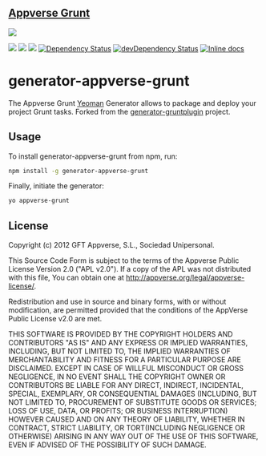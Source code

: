 ## [Appverse Grunt](http://appverse.org/)
![](http://appversed.files.wordpress.com/2012/12/logo.png)

![](https://img.shields.io/npm/v/generator-appverse-grunt.svg) ![](https://img.shields.io/npm/dm/generator-appverse-grunt.svg) ![](https://img.shields.io/npm/l/generator-appverse-grunt.svg)
[![Dependency Status](https://img.shields.io/david/appverse/generator-appverse-grunt.svg?style=flat-square)](https://david-dm.org/appverse/generator-appverse-grunt)
[![devDependency Status](https://img.shields.io/david/dev/appverse/generator-appverse-grunt.svg?style=flat-square)](https://david-dm.org/appverse/generator-appverse-grunt#info=devDependencies)
[![Inline docs](http://inch-ci.org/github/appverse/generator-appverse-grunt.svg)](http://inch-ci.org/github/appverse/generator-appverse-grunt)

# generator-appverse-grunt
The Appverse Grunt [Yeoman](http://yeoman.io) Generator allows to package and deploy your project Grunt tasks.
Forked from the [generator-gruntplugin](https://github.com/yeoman/generator-gruntplugin) project.

## Usage
To install generator-appverse-grunt from npm, run:

```bash
npm install -g generator-appverse-grunt
```

Finally, initiate the generator:

```bash
yo appverse-grunt
```

## License

Copyright (c) 2012 GFT Appverse, S.L., Sociedad Unipersonal.

 This Source  Code Form  is subject to the  terms of  the Appverse Public License
 Version 2.0  ("APL v2.0").  If a copy of  the APL  was not  distributed with this
 file, You can obtain one at <http://appverse.org/legal/appverse-license/>.

 Redistribution and use in  source and binary forms, with or without modification,
 are permitted provided that the  conditions  of the  AppVerse Public License v2.0
 are met.

 THIS SOFTWARE IS PROVIDED BY THE  COPYRIGHT HOLDERS  AND CONTRIBUTORS "AS IS" AND
 ANY EXPRESS  OR IMPLIED WARRANTIES, INCLUDING, BUT  NOT LIMITED TO,   THE IMPLIED
 WARRANTIES   OF  MERCHANTABILITY   AND   FITNESS   FOR A PARTICULAR  PURPOSE  ARE
 DISCLAIMED. EXCEPT IN CASE OF WILLFUL MISCONDUCT OR GROSS NEGLIGENCE, IN NO EVENT
 SHALL THE  COPYRIGHT OWNER  OR  CONTRIBUTORS  BE LIABLE FOR ANY DIRECT, INDIRECT,
 INCIDENTAL,  SPECIAL,   EXEMPLARY,  OR CONSEQUENTIAL DAMAGES  (INCLUDING, BUT NOT
 LIMITED TO,  PROCUREMENT OF SUBSTITUTE  GOODS OR SERVICES;  LOSS OF USE, DATA, OR
 PROFITS; OR BUSINESS INTERRUPTION) HOWEVER CAUSED AND ON ANY THEORY OF LIABILITY,
 WHETHER IN CONTRACT, STRICT LIABILITY, OR TORT(INCLUDING NEGLIGENCE OR OTHERWISE)
 ARISING  IN  ANY WAY OUT  OF THE USE  OF THIS  SOFTWARE,  EVEN  IF ADVISED OF THE
 POSSIBILITY OF SUCH DAMAGE.
